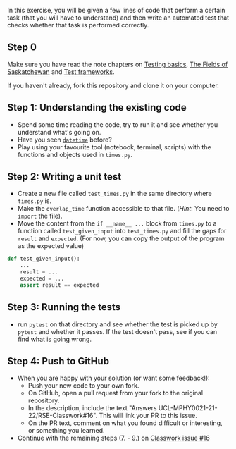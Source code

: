 In this exercise, you will be given a few lines of code that perform a certain task (that you will have to understand) and then write an automated test that checks whether that task is performed correctly.

## Step 0

Make sure you have read the note chapters on [Testing basics](https://github-pages.ucl.ac.uk/rsd-engineeringcourse/ch03tests/01testingbasics.html), [The Fields of Saskatchewan](https://github-pages.ucl.ac.uk/rsd-engineeringcourse/ch03tests/02SaskatchewanFields.html) and [Test frameworks](https://github-pages.ucl.ac.uk/rsd-engineeringcourse/ch03tests/03pytest.html).

If you haven't already, fork this repository and clone it on your computer.

## Step 1: Understanding the existing code
- Spend some time reading the code, try to run it and see whether you understand what's going on.
- Have you seen [`datetime`](https://docs.python.org/3.7/library/datetime.html) before?
- Play using your favourite tool (notebook, terminal, scripts) with the functions and objects used in `times.py`.

## Step 2: Writing a unit test

- Create a new file called `test_times.py` in the same directory where `times.py` is.
- Make the `overlap_time` function accessible to that file. (*Hint*: You need to `import` the file).
- Move the content from the `if __name__ ...` block from `times.py` to a function called `test_given_input` into `test_times.py`
  and fill the gaps for `result` and `expected`. (For now, you can copy the output of the program as the expected value)
```python
def test_given_input():
    ... 
    result = ... 
    expected = ...
    assert result == expected
```

## Step 3: Running the tests
- run `pytest` on that directory and see whether the test is picked up by `pytest` and whether it passes. If the test doesn't pass, see if you can find what is going wrong.

## Step 4: Push to GitHub
- When you are happy with your solution (or want some feedback!):
    - Push your new code to your own fork.
    - On GitHub, open a pull request from your fork to the original repository.
    - In the description, include the text "Answers UCL-MPHY0021-21-22/RSE-Classwork#16". This will link your PR to this issue.
    - On the PR text, comment on what you found difficult or interesting, or something you learned.
- Continue with the remaining steps (7. - 9.) on [Classwork issue #16](https://github.com/UCL-MPHY0021-21-22/RSE-Classwork/issues/16)

